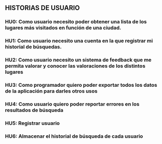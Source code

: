 ## HISTORIAS DE USUARIO

### HU0: Como usuario necesito poder obtener una lista de los lugares más visitados en función de una ciudad.

### HU1: Como usuario necesito una cuenta en la que registrar mi historial de búsquedas.

### HU2: Como usuario necesito un sistema de feedback que me permita valorar y conocer las valoraciones de los distintos lugares
### HU3: Como programador quiero poder exportar todos los datos de la aplicación para darles otros usos


### HU4: Como usuario quiero poder reportar errores en los resultados de búsqueda

### HU5: Registrar usuario

### HU6: Almacenar el historial de búsqueda de cada usuario




